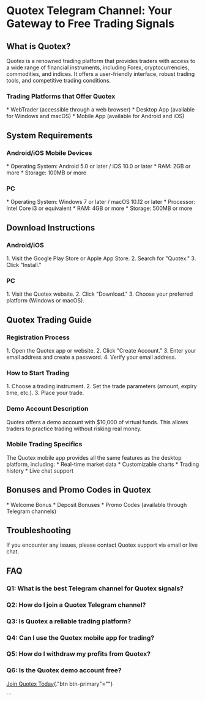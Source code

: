 # Quotex Telegram Channel: Your Gateway to Free Trading Signals

## What is Quotex?

Quotex is a renowned trading platform that provides traders with access
to a wide range of financial instruments, including Forex,
cryptocurrencies, commodities, and indices. It offers a user-friendly
interface, robust trading tools, and competitive trading conditions.

### Trading Platforms that Offer Quotex

\* WebTrader (accessible through a web browser) \* Desktop App
(available for Windows and macOS) \* Mobile App (available for Android
and iOS)

## System Requirements

### Android/iOS Mobile Devices

\* Operating System: Android 5.0 or later / iOS 10.0 or later \* RAM:
2GB or more \* Storage: 100MB or more

### PC

\* Operating System: Windows 7 or later / macOS 10.12 or later \*
Processor: Intel Core i3 or equivalent \* RAM: 4GB or more \* Storage:
500MB or more

## Download Instructions

### Android/iOS

1\. Visit the Google Play Store or Apple App Store. 2. Search for
"Quotex." 3. Click "Install."

### PC

1\. Visit the Quotex website. 2. Click "Download." 3. Choose your
preferred platform (Windows or macOS).

## Quotex Trading Guide

### Registration Process

1\. Open the Quotex app or website. 2. Click "Create Account." 3.
Enter your email address and create a password. 4. Verify your email
address.

### How to Start Trading

1\. Choose a trading instrument. 2. Set the trade parameters (amount,
expiry time, etc.). 3. Place your trade.

### Demo Account Description

Quotex offers a demo account with \$10,000 of virtual funds. This allows
traders to practice trading without risking real money.

### Mobile Trading Specifics

The Quotex mobile app provides all the same features as the desktop
platform, including: \* Real-time market data \* Customizable charts \*
Trading history \* Live chat support

## Bonuses and Promo Codes in Quotex

\* Welcome Bonus \* Deposit Bonuses \* Promo Codes (available through
Telegram channels)

## Troubleshooting

If you encounter any issues, please contact Quotex support via email or
live chat.

## FAQ

### Q1: What is the best Telegram channel for Quotex signals?

### Q2: How do I join a Quotex Telegram channel?

### Q3: Is Quotex a reliable trading platform?

### Q4: Can I use the Quotex mobile app for trading?

### Q5: How do I withdraw my profits from Quotex?

### Q6: Is the Quotex demo account free?

[Join Quotex Today](\%22https://traff.sbs/brokerqxsignup\%22){."btn
btn-primary"=""}

\`\`\`

